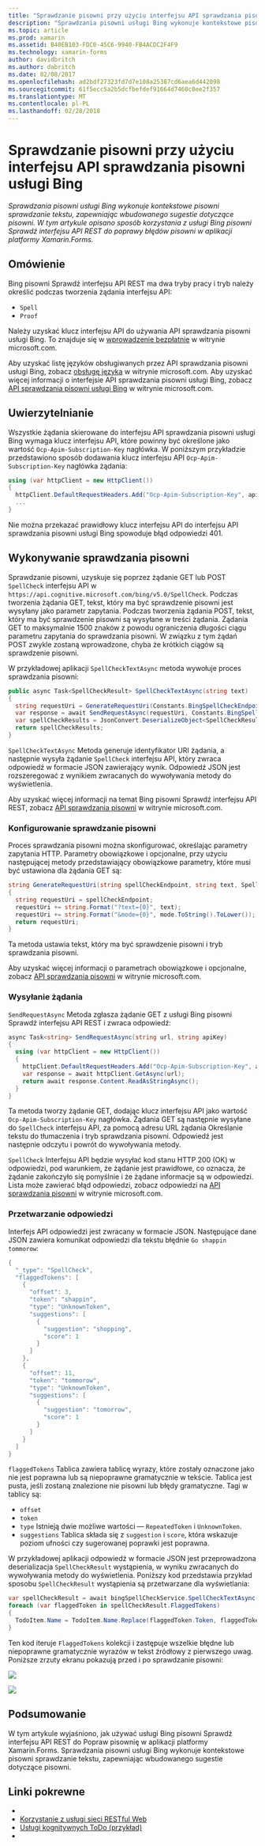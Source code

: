 ```yaml
---
title: "Sprawdzanie pisowni przy użyciu interfejsu API sprawdzania pisowni usługi Bing"
description: "Sprawdzania pisowni usługi Bing wykonuje kontekstowe pisowni sprawdzanie tekstu, zapewniając wbudowanego sugestie dotyczące pisowni. W tym artykule opisano sposób korzystania z usługi Bing pisowni Sprawdź interfejsu API REST do poprawy błędów pisowni w aplikacji platformy Xamarin.Forms."
ms.topic: article
ms.prod: xamarin
ms.assetid: B40EB103-FDC0-45C6-9940-FB4ACDC2F4F9
ms.technology: xamarin-forms
author: davidbritch
ms.author: dabritch
ms.date: 02/08/2017
ms.openlocfilehash: ad2bdf27323fd7d7e108a25387cd6aea6d442098
ms.sourcegitcommit: 61f5ecc5a2b5dcfbefdef91664d7460c0ee2f357
ms.translationtype: MT
ms.contentlocale: pl-PL
ms.lasthandoff: 02/28/2018
---
```

# <a name="spell-checking-using-the-bing-spell-check-api"></a>Sprawdzanie pisowni przy użyciu interfejsu API sprawdzania pisowni usługi Bing

_Sprawdzania pisowni usługi Bing wykonuje kontekstowe pisowni sprawdzanie tekstu, zapewniając wbudowanego sugestie dotyczące pisowni. W tym artykule opisano sposób korzystania z usługi Bing pisowni Sprawdź interfejsu API REST do poprawy błędów pisowni w aplikacji platformy Xamarin.Forms._

## <a name="overview"></a>Omówienie

Bing pisowni Sprawdź interfejsu API REST ma dwa tryby pracy i tryb należy określić podczas tworzenia żądania interfejsu API:

- `Spell` 
- `Proof` 

Należy uzyskać klucz interfejsu API do używania API sprawdzania pisowni usługi Bing. To znajduje się w [wprowadzenie bezpłatnie](https://www.microsoft.com/cognitive-services/sign-up?ReturnUrl=/cognitive-services/subscriptions?productId=%2fproducts%2fBing.Speech.Preview) w witrynie microsoft.com.

Aby uzyskać listę języków obsługiwanych przez API sprawdzania pisowni usługi Bing, zobacz [obsługę języka](https://www.microsoft.com/cognitive-services/Bing-Spell-check-API/documentation#language-support) w witrynie microsoft.com. Aby uzyskać więcej informacji o interfejsie API sprawdzania pisowni usługi Bing, zobacz [API sprawdzania pisowni usługi Bing](https://www.microsoft.com/cognitive-services/bing-spell-check-api/documentation) w witrynie microsoft.com.

## <a name="authentication"></a>Uwierzytelnianie

Wszystkie żądania skierowane do interfejsu API sprawdzania pisowni usługi Bing wymaga klucz interfejsu API, które powinny być określone jako wartość `Ocp-Apim-Subscription-Key` nagłówka. W poniższym przykładzie przedstawiono sposób dodawania klucz interfejsu API `Ocp-Apim-Subscription-Key` nagłówka żądania:

```csharp
using (var httpClient = new HttpClient())
{
  httpClient.DefaultRequestHeaders.Add("Ocp-Apim-Subscription-Key", apiKey);
  ...
}
```

Nie można przekazać prawidłowy klucz interfejsu API do interfejsu API sprawdzania pisowni usługi Bing spowoduje błąd odpowiedzi 401.

## <a name="performing-spell-checking"></a>Wykonywanie sprawdzania pisowni

Sprawdzanie pisowni, uzyskuje się poprzez żądanie GET lub POST `SpellCheck` interfejsu API w `https://api.cognitive.microsoft.com/bing/v5.0/SpellCheck`. Podczas tworzenia żądania GET, tekst, który ma być sprawdzenie pisowni jest wysyłany jako parametr zapytania. Podczas tworzenia żądania POST, tekst, który ma być sprawdzenie pisowni są wysyłane w treści żądania. Żądania GET to maksymalnie 1500 znaków z powodu ograniczenia długości ciągu parametru zapytania do sprawdzania pisowni. W związku z tym żądań POST zwykle zostaną wprowadzone, chyba że krótkich ciągów są sprawdzenie pisowni.

W przykładowej aplikacji `SpellCheckTextAsync` metoda wywołuje proces sprawdzania pisowni:

```csharp
public async Task<SpellCheckResult> SpellCheckTextAsync(string text)
{
  string requestUri = GenerateRequestUri(Constants.BingSpellCheckEndpoint, text, SpellCheckMode.Spell);
  var response = await SendRequestAsync(requestUri, Constants.BingSpellCheckApiKey);
  var spellCheckResults = JsonConvert.DeserializeObject<SpellCheckResult>(response);
  return spellCheckResults;
}
```

`SpellCheckTextAsync` Metoda generuje identyfikator URI żądania, a następnie wysyła żądanie `SpellCheck` interfejsu API, który zwraca odpowiedź w formacie JSON zawierający wynik. Odpowiedź JSON jest rozszeregować z wynikiem zwracanych do wywoływania metody do wyświetlenia.

Aby uzyskać więcej informacji na temat Bing pisowni Sprawdź interfejsu API REST, zobacz [API sprawdzania pisowni](https://dev.cognitive.microsoft.com/docs/services/56e73033cf5ff80c2008c679/operations/57855119bca1df1c647bc358) w witrynie microsoft.com.

### <a name="configuring-spell-checking"></a>Konfigurowanie sprawdzanie pisowni

Proces sprawdzania pisowni można skonfigurować, określając parametry zapytania HTTP. Parametry obowiązkowe i opcjonalne, przy użyciu następującej metody przedstawiający obowiązkowe parametry, które musi być ustawiona dla żądania GET są:

```csharp
string GenerateRequestUri(string spellCheckEndpoint, string text, SpellCheckMode mode)
{
  string requestUri = spellCheckEndpoint;
  requestUri += string.Format("?text={0}", text);                         // text to spell check
  requestUri += string.Format("&mode={0}", mode.ToString().ToLower());    // spellcheck mode - proof or spell
  return requestUri;
}
```

Ta metoda ustawia tekst, który ma być sprawdzenie pisowni i tryb sprawdzania pisowni.

Aby uzyskać więcej informacji o parametrach obowiązkowe i opcjonalne, zobacz [API sprawdzania pisowni](https://dev.cognitive.microsoft.com/docs/services/56e73033cf5ff80c2008c679/operations/57855119bca1df1c647bc358) w witrynie microsoft.com.

### <a name="sending-the-request"></a>Wysyłanie żądania

`SendRequestAsync` Metoda zgłasza żądanie GET z usługi Bing pisowni Sprawdź interfejsu API REST i zwraca odpowiedź:

```csharp
async Task<string> SendRequestAsync(string url, string apiKey)
{
  using (var httpClient = new HttpClient())
  {
    httpClient.DefaultRequestHeaders.Add("Ocp-Apim-Subscription-Key", apiKey);
    var response = await httpClient.GetAsync(url);
    return await response.Content.ReadAsStringAsync();
  }
}
```

Ta metoda tworzy żądanie GET, dodając klucz interfejsu API jako wartość `Ocp-Apim-Subscription-Key` nagłówka. Żądania GET są następnie wysyłane do `SpellCheck` interfejsu API, za pomocą adresu URL żądania Określanie tekstu do tłumaczenia i tryb sprawdzania pisowni. Odpowiedź jest następnie odczytu i powrót do wywoływania metody.

`SpellCheck` Interfejsu API będzie wysyłać kod stanu HTTP 200 (OK) w odpowiedzi, pod warunkiem, że żądanie jest prawidłowe, co oznacza, że żądanie zakończyło się pomyślnie i że żądane informacje są w odpowiedzi. Lista może zawierać błąd odpowiedzi, zobacz odpowiedzi na [API sprawdzania pisowni](https://dev.cognitive.microsoft.com/docs/services/56e73033cf5ff80c2008c679/operations/57855119bca1df1c647bc358) w witrynie microsoft.com.

### <a name="processing-the-response"></a>Przetwarzanie odpowiedzi

Interfejs API odpowiedzi jest zwracany w formacie JSON. Następujące dane JSON zawiera komunikat odpowiedzi dla tekstu błędnie `Go shappin tommorow`:

```csharp
{
  "_type": "SpellCheck",
  "flaggedTokens": [
    {
      "offset": 3,
      "token": "shappin",
      "type": "UnknownToken",
      "suggestions": [
        {
          "suggestion": "shopping",
          "score": 1
        }
      ]
    },
    {
      "offset": 11,
      "token": "tommorow",
      "type": "UnknownToken",
      "suggestions": [
        {
          "suggestion": "tomorrow",
          "score": 1
        }
      ]
    }
  ]
}
```

`flaggedTokens` Tablica zawiera tablicę wyrazy, które zostały oznaczone jako nie jest poprawna lub są niepoprawne gramatycznie w tekście. Tablica jest pusta, jeśli zostaną znalezione nie pisowni lub błędy gramatyczne. Tagi w tablicy są:

- `offset` 
- `token` 
- `type`  Istnieją dwie możliwe wartości — `RepeatedToken` i `UnknownToken`.
- `suggestions`  Tablica składa się z `suggestion` i `score`, która wskazuje poziom ufności czy sugerowanej poprawki jest poprawna.

W przykładowej aplikacji odpowiedź w formacie JSON jest przeprowadzona deserializacja `SpellCheckResult` wystąpienia, w wyniku zwracanych do wywoływania metody do wyświetlenia. Poniższy kod przedstawia przykład sposobu `SpellCheckResult` wystąpienia są przetwarzane dla wyświetlania:

```csharp
var spellCheckResult = await bingSpellCheckService.SpellCheckTextAsync(TodoItem.Name);
foreach (var flaggedToken in spellCheckResult.FlaggedTokens)
{
  TodoItem.Name = TodoItem.Name.Replace(flaggedToken.Token, flaggedToken.Suggestions.FirstOrDefault().Suggestion);
}
```

Ten kod iteruje `FlaggedTokens` kolekcji i zastępuje wszelkie błędne lub niepoprawne gramatycznie wyrazów w tekst źródłowy z pierwszego uwag. Poniższe zrzuty ekranu pokazują przed i po sprawdzanie pisowni:

![](spell-check-images/before-spell-check.png "")

![](spell-check-images/after-spell-check.png "")

## <a name="summary"></a>Podsumowanie

W tym artykule wyjaśniono, jak używać usługi Bing pisowni Sprawdź interfejsu API REST do Popraw pisownię w aplikacji platformy Xamarin.Forms. Sprawdzania pisowni usługi Bing wykonuje kontekstowe pisowni sprawdzanie tekstu, zapewniając wbudowanego sugestie dotyczące pisowni.



## <a name="related-links"></a>Linki pokrewne

- [](https://www.microsoft.com/cognitive-services/bing-spell-check-api/documentation)
- [Korzystanie z usługi sieci RESTful Web](~/xamarin-forms/data-cloud/consuming/rest.md)
- [Usługi kognitywnych ToDo (przykład)](https://developer.xamarin.com/samples/xamarin-forms/WebServices/TodoCognitiveServices/)
- [](https://dev.cognitive.microsoft.com/docs/services/56e73033cf5ff80c2008c679/operations/57855119bca1df1c647bc358)
